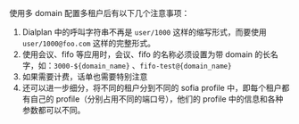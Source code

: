 使用多 domain 配置多租户后有以下几个注意事项：

1. Dialplan 中的呼叫字符串不再是 `user/1000` 这样的缩写形式，而要使用 `user/1000@foo.com` 这样的完整形式。
2. 使用会议、fifo 等应用时，会议、fifo 的名称必须设置为带 domain 的长名字，如：`3000-${domain_name}` 、`fifo-test@{domain_name}`
3. 如果需要计费，话单也需要特别注意
4. 还可以进一步细分，将不同的租户分到不同的 sofia profile 中，即每个租户都有自己的 profile（分别占用不同的端口号），他们的 profile 中的信息和各种参数都可以不同。
